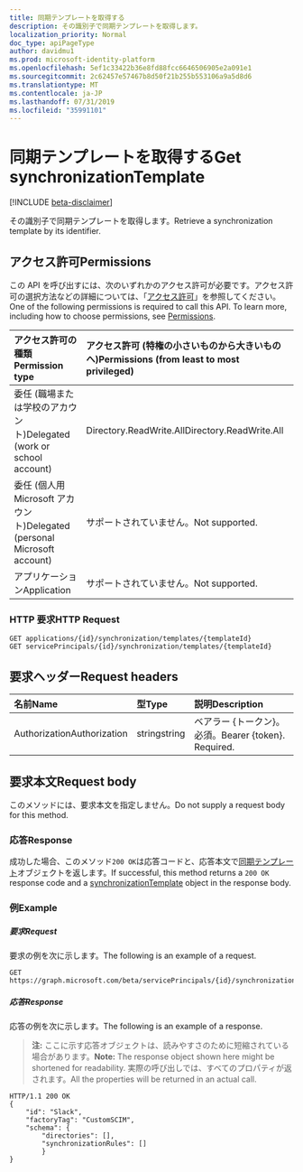 ```yaml
---
title: 同期テンプレートを取得する
description: その識別子で同期テンプレートを取得します。
localization_priority: Normal
doc_type: apiPageType
author: davidmu1
ms.prod: microsoft-identity-platform
ms.openlocfilehash: 5ef1c33422b36e8fd88fcc6646506905e2a091e1
ms.sourcegitcommit: 2c62457e57467b8d50f21b255b553106a9a5d8d6
ms.translationtype: MT
ms.contentlocale: ja-JP
ms.lasthandoff: 07/31/2019
ms.locfileid: "35991101"
---
```

# <a name="get-synchronizationtemplate"></a><span data-ttu-id="bfa98-103">同期テンプレートを取得する</span><span class="sxs-lookup"><span data-stu-id="bfa98-103">Get synchronizationTemplate</span></span>

[!INCLUDE [beta-disclaimer](../../includes/beta-disclaimer.md)]

<span data-ttu-id="bfa98-104">その識別子で同期テンプレートを取得します。</span><span class="sxs-lookup"><span data-stu-id="bfa98-104">Retrieve a synchronization template by its identifier.</span></span>

## <a name="permissions"></a><span data-ttu-id="bfa98-105">アクセス許可</span><span class="sxs-lookup"><span data-stu-id="bfa98-105">Permissions</span></span>
<span data-ttu-id="bfa98-p101">この API を呼び出すには、次のいずれかのアクセス許可が必要です。アクセス許可の選択方法などの詳細については、「[アクセス許可](/graph/permissions-reference)」を参照してください。</span><span class="sxs-lookup"><span data-stu-id="bfa98-p101">One of the following permissions is required to call this API. To learn more, including how to choose permissions, see [Permissions](/graph/permissions-reference).</span></span>

|<span data-ttu-id="bfa98-108">アクセス許可の種類</span><span class="sxs-lookup"><span data-stu-id="bfa98-108">Permission type</span></span>                        | <span data-ttu-id="bfa98-109">アクセス許可 (特権の小さいものから大きいものへ)</span><span class="sxs-lookup"><span data-stu-id="bfa98-109">Permissions (from least to most privileged)</span></span>              |
|:--------------------------------------|:---------------------------------------------------------|
|<span data-ttu-id="bfa98-110">委任 (職場または学校のアカウント)</span><span class="sxs-lookup"><span data-stu-id="bfa98-110">Delegated (work or school account)</span></span>     |<span data-ttu-id="bfa98-111">Directory.ReadWrite.All</span><span class="sxs-lookup"><span data-stu-id="bfa98-111">Directory.ReadWrite.All</span></span>  |
|<span data-ttu-id="bfa98-112">委任 (個人用 Microsoft アカウント)</span><span class="sxs-lookup"><span data-stu-id="bfa98-112">Delegated (personal Microsoft account)</span></span> |<span data-ttu-id="bfa98-113">サポートされていません。</span><span class="sxs-lookup"><span data-stu-id="bfa98-113">Not supported.</span></span>|
|<span data-ttu-id="bfa98-114">アプリケーション</span><span class="sxs-lookup"><span data-stu-id="bfa98-114">Application</span></span>                            |<span data-ttu-id="bfa98-115">サポートされていません。</span><span class="sxs-lookup"><span data-stu-id="bfa98-115">Not supported.</span></span>| 

### <a name="http-request"></a><span data-ttu-id="bfa98-116">HTTP 要求</span><span class="sxs-lookup"><span data-stu-id="bfa98-116">HTTP Request</span></span>

```http
GET applications/{id}/synchronization/templates/{templateId}
GET servicePrincipals/{id}/synchronization/templates/{templateId}
```

## <a name="request-headers"></a><span data-ttu-id="bfa98-117">要求ヘッダー</span><span class="sxs-lookup"><span data-stu-id="bfa98-117">Request headers</span></span>

| <span data-ttu-id="bfa98-118">名前</span><span class="sxs-lookup"><span data-stu-id="bfa98-118">Name</span></span>           | <span data-ttu-id="bfa98-119">型</span><span class="sxs-lookup"><span data-stu-id="bfa98-119">Type</span></span>    | <span data-ttu-id="bfa98-120">説明</span><span class="sxs-lookup"><span data-stu-id="bfa98-120">Description</span></span>|
|:---------------|:--------|:-----------|
| <span data-ttu-id="bfa98-121">Authorization</span><span class="sxs-lookup"><span data-stu-id="bfa98-121">Authorization</span></span>  | <span data-ttu-id="bfa98-122">string</span><span class="sxs-lookup"><span data-stu-id="bfa98-122">string</span></span>  | <span data-ttu-id="bfa98-p102">ベアラー {トークン}。必須。</span><span class="sxs-lookup"><span data-stu-id="bfa98-p102">Bearer {token}. Required.</span></span> |

## <a name="request-body"></a><span data-ttu-id="bfa98-125">要求本文</span><span class="sxs-lookup"><span data-stu-id="bfa98-125">Request body</span></span>

<span data-ttu-id="bfa98-126">このメソッドには、要求本文を指定しません。</span><span class="sxs-lookup"><span data-stu-id="bfa98-126">Do not supply a request body for this method.</span></span>

### <a name="response"></a><span data-ttu-id="bfa98-127">応答</span><span class="sxs-lookup"><span data-stu-id="bfa98-127">Response</span></span>

<span data-ttu-id="bfa98-128">成功した場合、このメソッド`200 OK`は応答コードと、応答本文で[同期テンプレート](../resources/synchronization-synchronizationtemplate.md)オブジェクトを返します。</span><span class="sxs-lookup"><span data-stu-id="bfa98-128">If successful, this method returns a `200 OK` response code and a [synchronizationTemplate](../resources/synchronization-synchronizationtemplate.md) object in the response body.</span></span>

### <a name="example"></a><span data-ttu-id="bfa98-129">例</span><span class="sxs-lookup"><span data-stu-id="bfa98-129">Example</span></span>

##### <a name="request"></a><span data-ttu-id="bfa98-130">要求</span><span class="sxs-lookup"><span data-stu-id="bfa98-130">Request</span></span>
<span data-ttu-id="bfa98-131">要求の例を次に示します。</span><span class="sxs-lookup"><span data-stu-id="bfa98-131">The following is an example of a request.</span></span>

```http
GET https://graph.microsoft.com/beta/servicePrincipals/{id}/synchronization/templates/Slack
```

##### <a name="response"></a><span data-ttu-id="bfa98-132">応答</span><span class="sxs-lookup"><span data-stu-id="bfa98-132">Response</span></span>
<span data-ttu-id="bfa98-133">応答の例を次に示します。</span><span class="sxs-lookup"><span data-stu-id="bfa98-133">The following is an example of a response.</span></span>
><span data-ttu-id="bfa98-134">**注:** ここに示す応答オブジェクトは、読みやすさのために短縮されている場合があります。</span><span class="sxs-lookup"><span data-stu-id="bfa98-134">**Note:** The response object shown here might be shortened for readability.</span></span> <span data-ttu-id="bfa98-135">実際の呼び出しでは、すべてのプロパティが返されます。</span><span class="sxs-lookup"><span data-stu-id="bfa98-135">All the properties will be returned in an actual call.</span></span>

```http
HTTP/1.1 200 OK
{
    "id": "Slack",
    "factoryTag": "CustomSCIM",
    "schema": {
        "directories": [],
        "synchronizationRules": []
        }
}
```
